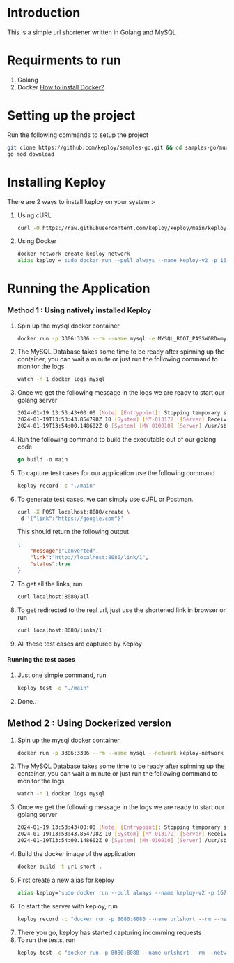 # Introduction
This is a simple url shortener written in Golang and MySQL

# Requirments to run 
1. Golang 
2. Docker [How to install Docker?](https://docs.docker.com/engine/install/)

# Setting up the project
Run the following commands to setup the project
``` bash
git clone https://github.com/keploy/samples-go.git && cd samples-go/mux-mysql
go mod download
```
# Installing Keploy 
There are 2 ways to install keploy on your system :-
1. Using cURL
    ```  bash
    curl -O https://raw.githubusercontent.com/keploy/keploy/main/keploy.sh && source keploy.sh 
    ```
2. Using Docker 
    ``` bash
    docker network create keploy-network
    alias keploy ='sudo docker run --pull always --name keploy-v2 -p 16789:16789 --privileged --pid=host -it -v "$(pwd)":/files -v /sys/fs/cgroup:/sys/fs/cgroup -v /sys/kernel/debug:/sys/kernel/debug -v /sys/fs/bpf:/sys/fs/bpf -v /var/run/docker.sock:/var/run/docker.sock --rm ghcr.io/keploy/keploy'
    ```

# Running the Application
### Method 1 : Using natively installed Keploy
1. Spin up the mysql docker container
    ``` bash
    docker run -p 3306:3306 --rm --name mysql -e MYSQL_ROOT_PASSWORD=my-secret-pw -d mysql:latest
    ```
2. The MySQL Database takes some time to be ready after spinning up the container, you can wait a minute or just run the following command to monitor the logs
    ``` bash
    watch -n 1 docker logs mysql
    ```
3. Once we get the following message in the logs we are ready to start our golang server
    ``` bash
    2024-01-19 13:53:43+00:00 [Note] [Entrypoint]: Stopping temporary server
    2024-01-19T13:53:43.854798Z 10 [System] [MY-013172] [Server] Received SHUTDOWN from user root. Shutting down mysqld (Version: 8.2.0).
    2024-01-19T13:54:00.148602Z 0 [System] [MY-010910] [Server] /usr/sbin/mysqld: Shutdown complete (mysqld 8.2.0)  MySQL Community Server - GPL.
    ```
4. Run the following command to build the executable out of our golang code
    ``` go
    go build -o main
    ```
5. To capture test cases for our application use the following command
    ``` bash
    keploy record -c "./main"
    ```
6. To generate test cases, we can simply use cURL or Postman.
    ``` bash
    curl -X POST localhost:8080/create \ 
    -d '{"link":"https://google.com"}'
    ```
    This should return the following output
    ``` json
    {
        "message":"Converted",
        "link":"http://localhost:8080/link/1",
        "status":true
    }
    
    ```
7. To get all the links, run 
    ``` bash
    curl localhost:8080/all
    ```
8. To get redirected to the real url, just use the shortened link in browser or run
    ``` bash
    curl localhost:8080/links/1
    ```
9. All these test cases are captured by Keploy 

#### Running the test cases
1. Just one simple command, run
    ``` bash
    keploy test -c "./main"
    ```
2. Done..


## Method 2 : Using Dockerized version
1. Spin up the mysql docker container
    ``` bash
    docker run -p 3306:3306 --rm --name mysql --network keploy-network -e MYSQL_ROOT_PASSWORD=my-secret-pw -d mysql:latest
    ```
2. The MySQL Database takes some time to be ready after spinning up the container, you can wait a minute or just run the following command to monitor the logs
    ``` bash
    watch -n 1 docker logs mysql
    ```
3. Once we get the following message in the logs we are ready to start our golang server
    ``` bash
    2024-01-19 13:53:43+00:00 [Note] [Entrypoint]: Stopping temporary server
    2024-01-19T13:53:43.854798Z 10 [System] [MY-013172] [Server] Received SHUTDOWN from user root. Shutting down mysqld (Version: 8.2.0).
    2024-01-19T13:54:00.148602Z 0 [System] [MY-010910] [Server] /usr/sbin/mysqld: Shutdown complete (mysqld 8.2.0)  MySQL Community Server - GPL.

4. Build the docker image of the application
    ``` bash
    docker build -t url-short .
    ``` 
5. First create a new alias for keploy 
    ``` bash
    alias keploy='sudo docker run --pull always --name keploy-v2 -p 16789:16789 --privileged --pid=host -it -v "$(pwd)":/files -v /sys/fs/cgroup:/sys/fs/cgroup -v /sys/kernel/debug:/sys/kernel/debug -v /sys/fs/bpf:/sys/fs/bpf -v /var/run/docker.sock:/var/run/docker.sock --rm ghcr.io/keploy/keploy'
    ```
6. To start the server with keploy, run
    ``` bash
    keploy record -c "docker run -p 8080:8080 --name urlshort --rm --network keploy-network url-short:latest"
    ```
7. There you go, keploy has started capturing incomming requests
8. To run the tests, run
    ```  bash
    keploy test -c "docker run -p 8080:8080 --name urlshort --rm --network keploy-network url-short:latest"
    ```
